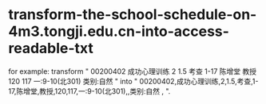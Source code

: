 # transform-the-school-schedule-on-4m3.tongji.edu.cn-into-access-readable-txt

for example:
  transform "
              	<tr>
                  <td>00200402</td>
                  <td style="text-align:left">成功心理训练</td>
                  <td>2</td>
                  <td>1.5</td>
                  <td>考查</td>
                  <td>1-17</td>
                  <td>陈增堂</td>
                  <td>教授</td>
                  <td>120</td>
                  <td>117</td>
                  <td style="text-align:left">一:9-10(北301)</td>
                  <td style="text-align:left"></td>
                  <td style="text-align:left">类别:自然 </td>
                </tr>
             "
   into "
            00200402,成功心理训练,2,1.5,考查,1-17,陈增堂,教授,120,117,一:9-10(北301),,类别:自然 ,
        ".

